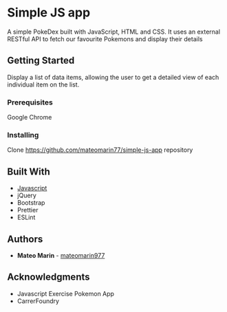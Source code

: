 # Simple JS app

A simple PokeDex built with JavaScript, HTML and CSS. It uses an external RESTful API to fetch our favourite Pokemons and display their details

## Getting Started

Display a list of data items, allowing the user to get a detailed view of each individual item on the list.

### Prerequisites

Google Chrome

### Installing

Clone https://github.com/mateomarin77/simple-js-app repository

## Built With

- [Javascript](http://www.https://www.javascript.com/)
- jQuery
- Bootstrap
- Prettier
- ESLint

## Authors

- **Mateo Marin** - [mateomarin977](https://github.com/mateomarin77)

## Acknowledgments

- Javascript Exercise Pokemon App
- CarrerFoundry
